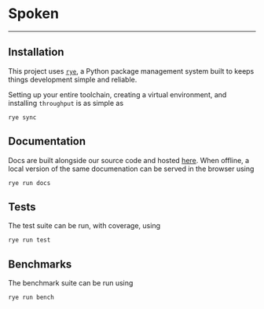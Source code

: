 # Spoken

---

## Installation

This project uses [`rye`](https://rye-up.com/guide/), a Python package management system
built to keeps things development simple and reliable.

Setting up your entire toolchain, creating a virtual environment, and installing `throughput` is
as simple as

```console
rye sync
```

## Documentation

Docs are built alongside our source code and hosted [here](https://pinnacle-engineering.github.io/throughput/).
When offline, a local version of the same documenation can be served in the browser using


```console
rye run docs
```

## Tests


The test suite can be run, with coverage, using

```console
rye run test
````

## Benchmarks

The benchmark suite can be run using


```console
rye run bench
```
